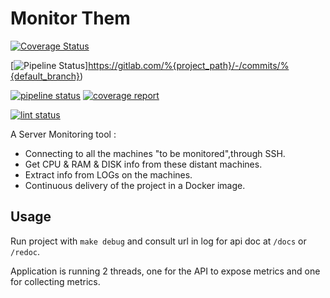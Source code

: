 # Monitor Them
[![Coverage Status](https://devops.telecomste.fr:5050/printerfaceadmin/2024-25/group1/printerface/badges/main/coverage.svg)](https://devops.telecomste.fr:5050/printerfaceadmin/2024-25/group1/printerface/-/jobs?scope=success&name=coverage)

[![Pipeline Status](https://gitlab.com/%{project_path}/badges/%{default_branch}/pipeline.svg)]https://gitlab.com/%{project_path}/-/commits/%{default_branch})

[![pipeline status](https://devops.telecomste.fr/printerfaceadmin/2024-25/group1/printerface/badges/main/pipeline.svg)](https://devops.telecomste.fr/printerfaceadmin/2024-25/group1/printerface/-/commits/main)
[![coverage report](https://devops.telecomste.fr/printerfaceadmin/2024-25/group1/printerface/badges/main/coverage.svg)](https://devops.telecomste.fr/printerfaceadmin/2024-25/group1/printerface/-/commits/main)

[![lint status](https://devops.telecomste.fr/printerfaceadmin/2024-25/group1/printerface/badges/main/lint.svg)](https://devops.telecomste.fr/printerfaceadmin/2024-25/group1/printerface/-/jobs?scope[]=success&search=lint)

A Server Monitoring tool :
* Connecting to all the machines "to be monitored",through SSH.
* Get CPU & RAM & DISK info from these distant machines.
* Extract info from LOGs on the machines.
* Continuous delivery of the project in a Docker image.

## Usage

Run project with `make debug` and consult url in log for api doc at `/docs` or `/redoc`.

Application is running 2 threads, one for the API to expose metrics and one for collecting metrics.
